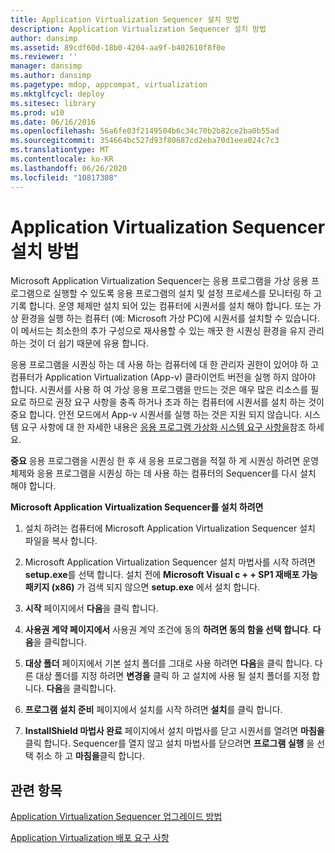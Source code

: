 ```yaml
---
title: Application Virtualization Sequencer 설치 방법
description: Application Virtualization Sequencer 설치 방법
author: dansimp
ms.assetid: 89cdf60d-18b0-4204-aa9f-b402610f8f0e
ms.reviewer: ''
manager: dansimp
ms.author: dansimp
ms.pagetype: mdop, appcompat, virtualization
ms.mktglfcycl: deploy
ms.sitesec: library
ms.prod: w10
ms.date: 06/16/2016
ms.openlocfilehash: 56a6fe03f2149504b6c34c70b2b82ce2ba0b55ad
ms.sourcegitcommit: 354664bc527d93f80687cd2eba70d1eea024c7c3
ms.translationtype: MT
ms.contentlocale: ko-KR
ms.lasthandoff: 06/26/2020
ms.locfileid: "10817308"
---
```

# Application Virtualization Sequencer 설치 방법


Microsoft Application Virtualization Sequencer는 응용 프로그램을 가상 응용 프로그램으로 실행할 수 있도록 응용 프로그램의 설치 및 설정 프로세스를 모니터링 하 고 기록 합니다. 운영 체제만 설치 되어 있는 컴퓨터에 시퀀서를 설치 해야 합니다. 또는 가상 환경을 실행 하는 컴퓨터 (예: Microsoft 가상 PC)에 시퀀서를 설치할 수 있습니다. 이 메서드는 최소한의 추가 구성으로 재사용할 수 있는 깨끗 한 시퀀싱 환경을 유지 관리 하는 것이 더 쉽기 때문에 유용 합니다.

응용 프로그램을 시퀀싱 하는 데 사용 하는 컴퓨터에 대 한 관리자 권한이 있어야 하 고 컴퓨터가 Application Virtualization (App-v) 클라이언트 버전을 실행 하지 않아야 합니다. 시퀀서를 사용 하 여 가상 응용 프로그램을 만드는 것은 매우 많은 리소스를 필요로 하므로 권장 요구 사항을 충족 하거나 초과 하는 컴퓨터에 시퀀서를 설치 하는 것이 중요 합니다. 안전 모드에서 App-v 시퀀서를 실행 하는 것은 지원 되지 않습니다. 시스템 요구 사항에 대 한 자세한 내용은 [응용 프로그램 가상화 시스템 요구 사항을](application-virtualization-system-requirements.md)참조 하세요.

**중요**  응용 프로그램을 시퀀싱 한 후 새 응용 프로그램을 적절 하 게 시퀀싱 하려면 운영 체제와 응용 프로그램을 시퀀싱 하는 데 사용 하는 컴퓨터의 Sequencer를 다시 설치 해야 합니다.

 

**Microsoft Application Virtualization Sequencer를 설치 하려면**

1.  설치 하려는 컴퓨터에 Microsoft Application Virtualization Sequencer 설치 파일을 복사 합니다.

2.  Microsoft Application Virtualization Sequencer 설치 마법사를 시작 하려면 **setup.exe**를 선택 합니다. 설치 전에 **Microsoft Visual c + + SP1 재배포 가능 패키지 (x86)** 가 검색 되지 않으면 **setup.exe** 에서 설치 합니다.

3.  **시작** 페이지에서 **다음**을 클릭 합니다.

4.  **사용권 계약 페이지에서** 사용권 계약 조건에 동의 **하려면 동의 함을 선택 합니다**. **다음**을 클릭합니다.

5.  **대상 폴더** 페이지에서 기본 설치 폴더를 그대로 사용 하려면 **다음**을 클릭 합니다. 다른 대상 폴더를 지정 하려면 **변경을** 클릭 하 고 설치에 사용 될 설치 폴더를 지정 합니다. **다음**을 클릭합니다.

6.  **프로그램 설치 준비** 페이지에서 설치를 시작 하려면 **설치**를 클릭 합니다.

7.  **InstallShield 마법사 완료** 페이지에서 설치 마법사를 닫고 시퀀서를 열려면 **마침을**클릭 합니다. Sequencer를 열지 않고 설치 마법사를 닫으려면 **프로그램 실행** 을 선택 취소 하 고 **마침을**클릭 합니다.

## 관련 항목


[Application Virtualization Sequencer 업그레이드 방법](how-to-upgrade-the-application-virtualization-sequencer.md)

[Application Virtualization 배포 요구 사항](application-virtualization-deployment-requirements.md)

 

 





